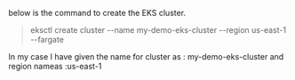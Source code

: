 below is the command to create the EKS cluster.

>eksctl create cluster --name my-demo-eks-cluster --region us-east-1 --fargate

In my case I have given the name for cluster as : my-demo-eks-cluster
and region nameas :us-east-1
